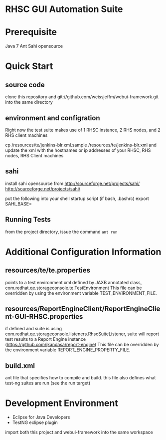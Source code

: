 RHSC GUI Automation Suite
=========================

Prerequisite
===========
Java 7
Ant 
Sahi opensource


Quick Start
===========

source code
-----------
clone this repository and git://github.com/weissjeffm/webui-framework.git into the same directory

environment and configration
---------------------------
Right now the test suite makes use of 1 RHSC instance, 2 RHS nodes, and 2 RHS client machines


cp /resources/te/jenkins-blr.xml.sample /resources/te/jenkins-blr.xml
and update the xml with the hostnames or ip addresses of your RHSC, RHS nodes, RHS Client machines

sahi
----
install sahi opensource from http://sourceforge.net/projects/sahi/
http://sourceforge.net/projects/sahi/

put the following into your shell startup script (if bash, .bashrc)
export SAHI_BASE=<where sahi is installed>


Running Tests
--------------
from the project directory, issue the command `ant run`


Additional Configuration Information
====================================

resources/te/te.properties
--------------------------
points to a test environment xml defined by JAXB annotated class,
com.redhat.qe.storageconsole.te.TestEnvironment
This file can be overridden by using the environment variable TEST_ENVIRONMENT_FILE.

resources/ReportEngineClient/ReportEngineClient-GUI-RHSC.properties
------------------------------------------------------------------
if defined and suite is using com.redhat.qe.storageconsole.listeners.RhscSuiteListener,
suite will report test results to a Report Engine instance (https://github.com/jkandasa/report-engine)
This file can be overridden by the environment variable REPORT_ENGINE_PROPERTY_FILE.

build.xml
--------
ant file that specifies how to compile and build. 
this file also defines what test-ng suites are run (see the run target)


Development Environment
=======================
* Eclipse for Java Developers
* TestNG eclipse plugin

import both this project and webui-framework into the same workspace



